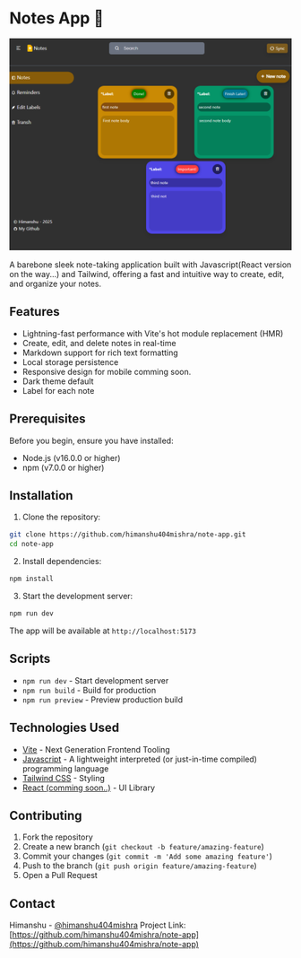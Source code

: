 # Notes App 📝
![Preview image](./public/preview.PNG "Notes app preview")

A barebone sleek note-taking application built with Javascript(React version on the way...) and Tailwind, offering a fast and intuitive way to create, edit, and organize your notes.

## Features

- Lightning-fast performance with Vite's hot module replacement (HMR)
- Create, edit, and delete notes in real-time
- Markdown support for rich text formatting
- Local storage persistence
- Responsive design for mobile comming soon.
- Dark theme default
- Label for each note

## Prerequisites

Before you begin, ensure you have installed:
- Node.js (v16.0.0 or higher)
- npm (v7.0.0 or higher)

## Installation

1. Clone the repository:
```bash
git clone https://github.com/himanshu404mishra/note-app.git
cd note-app
```

2. Install dependencies:
```bash
npm install
```

3. Start the development server:
```bash
npm run dev
```

The app will be available at `http://localhost:5173`

## Scripts

- `npm run dev` - Start development server
- `npm run build` - Build for production
- `npm run preview` - Preview production build



## Technologies Used

- [Vite](https://vitejs.dev/) - Next Generation Frontend Tooling
- [Javascript](https://developer.mozilla.org/en-US/docs/Web/JavaScript) - A lightweight interpreted (or just-in-time compiled) programming language
- [Tailwind CSS](https://tailwindcss.com/) - Styling
- [React (comming soon..)](https://react.dev/) - UI Library


## Contributing

1. Fork the repository
2. Create a new branch (`git checkout -b feature/amazing-feature`)
3. Commit your changes (`git commit -m 'Add some amazing feature'`)
4. Push to the branch (`git push origin feature/amazing-feature`)
5. Open a Pull Request



## Contact

Himanshu - [@himanshu404mishra](https://instagram.com/himanshu404mishra)
Project Link: [https://github.com/himanshu404mishra/note-app](https://github.com/himanshu404mishra/note-app)
